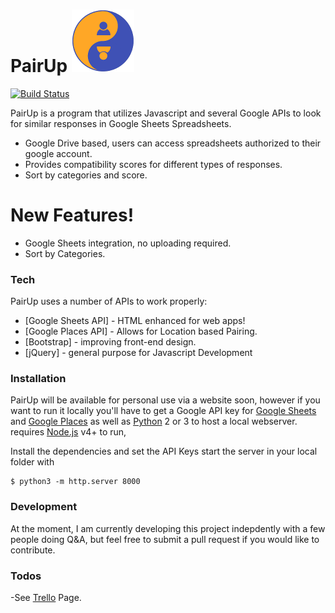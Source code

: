 # PairUp ![PairUp_Logo](PairUp_Mini.png)

[![Build Status](https://travis-ci.org/joemccann/dillinger.svg?branch=master)](https://github.com/rpremi12/PairUp)

PairUp is a program that utilizes Javascript and several Google APIs to look for similar responses in Google Sheets Spreadsheets.

  - Google Drive based, users can access spreadsheets authorized to their google account.
  - Provides compatibility scores for different types of responses.
  - Sort by categories and score.

# New Features!

  - Google Sheets integration, no uploading required.
  - Sort by Categories.

### Tech

PairUp uses a number of APIs to work properly:

* [Google Sheets API] - HTML enhanced for web apps!
* [Google Places API] - Allows for Location based Pairing.
* [Bootstrap] - improving front-end design.
* [jQuery] - general purpose for Javascript Development

### Installation

PairUp will be available for personal use via a website soon, however if you want to run it locally you'll have to get a Google API key for [Google Sheets](https://developers.google.com/sheets/api/) and [Google Places](https://developers.google.com/places/web-service/intro) as well as [Python](https://www.python.org/downloads/) 2 or 3 to host a local webserver. requires [Node.js](https://nodejs.org/) v4+ to run,

Install the dependencies and set the API Keys start the server in your local folder with

```
$ python3 -m http.server 8000
```
### Development

At the moment, I am currently developing this project indepdently with a few people doing Q&A, but feel free to submit a pull request if you would like to contribute.

### Todos

 -See [Trello](https://trello.com/b/NqjXbyNd/pairup) Page.
